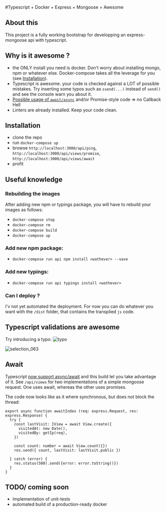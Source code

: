 #Typescript + Docker + Express + Mongoose = Awesome

## About this
This project is a fully working bootstrap for developping an express-mongoose api with typescript.

## Why is it awesome ?

 - the ONLY install you need is docker. Don't worry about installing mongo, npm or whatever else. Docker-compose takes all the leverage for you (see [Installation](#installation)).
 - Typescript is awesome. your code is checked against a LOT of possible mistakes. Try inserting some typos such as `ssend(...)` instead of `send()` and see the console warn you about it.
 - [Possible usage of `await/async`](#await) and/or Promise-style code => no Callback Hell
 - Linters are already installed. Keep your code clean.

## Installation

 - clone the repo
 - run `docker-compose up`
 - browse `http://localhost:3000/api/ping`, `http://localhost:3000/api/views/promise`, `http://localhost:3000/api/views/await`
 - profit

## Useful knowledge

### Rebuilding the images
After adding new npm or typings package, you will have to rebuild your images as follows:

 - `docker-compose stop`
 - `docker-compose rm`
 - `docker-compose build`
 - `docker-compose up`

### Add new npm package:
 - `docker-compose run api npm install <wathever> --save`

### Add new typings:
 - `docker-compose run api typings install <wathever>`

### Can I deploy ?
I'v not yet automated the deployment. For now you can do whatever you want with the `/dist` folder, that contains the transplied `js` code.

## Typescript validations are awesome

Try introducing a typo:
![typo](https://cloud.githubusercontent.com/assets/2798256/18518627/0efce218-7aa1-11e6-89a2-74455eede178.png)

![selection_063](https://cloud.githubusercontent.com/assets/2798256/18518718/6d7694ec-7aa1-11e6-83d2-0938e25f5f45.png)

## Await

Typescript [now support async/await](https://blogs.msdn.microsoft.com/typescript/2015/11/03/what-about-asyncawait/) and this build let you take advantage of it. See `/api/views` for two implementations of a simple mongoose request. One uses await, whereas the other uses promises.

The code now looks like as it where synchronous, but does not block the thread:

```
export async function awaitIndex (req: express.Request, res: express.Response) {
  try {
    const lastVisit: IView = await View.create({
      visitedAt: new Date(),
      visitedBy: getIp(req),
    })

    const count: number = await View.count({})
    res.send({ count, lastVisit: lastVisit.public })

  } catch (error) {
    res.status(500).send({error: error.toString()})
  }
}
```


## TODO/ coming soon
 - Implementation of unit-tests
 - automated build of a production-ready docker
